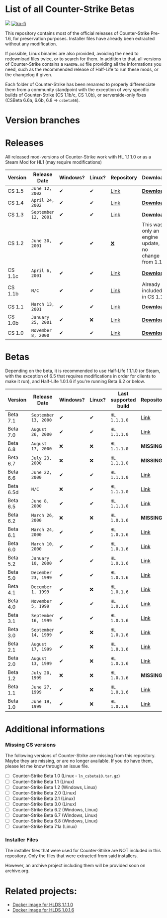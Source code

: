 # List of all Counter-Strike Betas 

[![](https://c5.patreon.com/external/logo/become_a_patron_button.png)](https://patreon.baseq.fr)
[![ko-fi](https://ko-fi.com/img/githubbutton_sm.svg)](https://ko-fi.com/P5P27UZHV)

This repository contains most of the official releases of Counter-Strike Pre-1.6, for preservation purposes. Installer files have already been extracted without any modification.

If possible, Linux binaries are also provided, avoiding the need to redownload files twice, or to search for them. In addition to that, all versions of Counter-Strike contains a `README.md` file providing all the informations you need, such as the recommended release of Half-Life to run these mods, or the changelog if given.

Each folder of Counter-Strike has been renamed to properly differenciate them from a community standpoint with the exception of very specific builds of Counter-Strike (CS 1.1b/c, CS 1.0b), or serverside-only fixes (CSBeta 6.6a, 6.6b, 6.8 => `csbeta66`).

# Version branches

# Releases
All released mod-versions of Counter-Strike work with HL 1.1.1.0 or as a Steam Mod for HL1 (may require modifications)

| Version | Release Date | Windows? | Linux? | Repository | Download |
| -------- | ------- | -------- | -------- | -------- | -------- |
| CS 1.5 | `June 12, 2002` | ✔ | ✔ | [Link](https://github.com/Ch0wW/counterstrike-betas/tree/cs15_retail) | [**Download**](https://github.com/Ch0wW/counterstrike-betas/archive/refs/heads/cs15_retail.zip) |
| CS 1.4 | `April 24, 2002` | ✔ | ✔ | [Link](https://github.com/Ch0wW/counterstrike-betas/tree/cs14_retail) | [**Download**](https://github.com/Ch0wW/counterstrike-betas/archive/refs/heads/cs14_retail.zip) |
| CS 1.3 | `September 12, 2001` | ✔ | ✔ | [Link](https://github.com/Ch0wW/counterstrike-betas/tree/cs13_retail) | [**Download**](https://github.com/Ch0wW/counterstrike-betas/archive/refs/heads/cs13_retail.zip) |
| CS 1.2 | `June 30, 2001` | ✔ | ✔ | [❌](https://github.com/Ch0wW/counterstrike-betas/tree/cs11_retail) | This was only an engine update, no change from 1.1 |
| CS 1.1c | `April 6, 2001` | ✔ | ✔ | [Link](https://github.com/Ch0wW/counterstrike-betas/tree/cs11_retail) | [**Download**](https://github.com/Ch0wW/counterstrike-betas/archive/refs/heads/cs11_retail.zip) |
| CS 1.1b | `N/C` | ✔ | ✔ | [Link](https://github.com/Ch0wW/counterstrike-betas/tree/cs11_retail) | Already included in CS 1.1 |
| CS 1.1 | `March 13, 2001` | ✔ | ✔ | [Link](https://github.com/Ch0wW/counterstrike-betas/tree/a98571c1aa4ca3f3a6f42c8848727b34db618bf0) | [**Download**](https://github.com/Ch0wW/counterstrike-betas/archive/a98571c1aa4ca3f3a6f42c8848727b34db618bf0.zip) |
| CS 1.0b | `January 25, 2001` | ✔ | ❌ | [Link](https://github.com/Ch0wW/counterstrike-betas/tree/cs10_retail) | [**Download**](https://github.com/Ch0wW/counterstrike-betas/archive/refs/heads/cs10_retail.zip) |
| CS 1.0 | `November 8, 2000` | ✔ | ✔ | [Link](https://github.com/Ch0wW/counterstrike-betas/tree/ab6a359832dac535b4e4f25c7d15e724ea514cc1) | [**Download**](https://github.com/Ch0wW/counterstrike-betas/archive/ab6a359832dac535b4e4f25c7d15e724ea514cc1.zip) |

# Betas

Depending on the beta, it is recommended to use Half-Life 1.1.1.0 (or Steam, with the exception of 6.5 that requires modifications in order for clients to make it run), and Half-Life 1.0.1.6 if you're running Beta 6.2 or below. 

| Version | Release Date | Windows? | Linux? | Last supported build | Repository | Download |
| -------- | ------- | ------- | -------- | -------- | -------- | ------- |
| Beta 7.1 | `September 13, 2000` |  ✔ | ✔ | `HL 1.1.1.0` | [Link](https://github.com/Ch0wW/counterstrike-betas/tree/csbeta65) | [**Download**](https://github.com/Ch0wW/counterstrike-betas/archive/refs/heads/csbeta71.zip) |
| Beta 7.0 | `August 26, 2000` | ✔ | ✔ | `HL 1.1.1.0` | [Link](https://github.com/Ch0wW/counterstrike-betas/tree/csbeta70) | [**Download**](https://github.com/Ch0wW/counterstrike-betas/archive/refs/heads/csbeta70.zip) |
| Beta 6.8 | `August 17, 2000` | ❌ | ❌ | `HL 1.1.1.0` | **MISSING** | **MISSING** |
| Beta 6.7 | `July 23, 2000` | ❌ | ❌ | `HL 1.1.1.0` | **MISSING** | **MISSING** |
| Beta 6.6 | `June 22, 2000` | ✔ | ✔ | `HL 1.1.1.0` | [Link](https://github.com/Ch0wW/counterstrike-betas/tree/csbeta66) | [**Download**](https://github.com/Ch0wW/counterstrike-betas/archive/refs/heads/csbeta66.zip) |
| Beta 6.5d | `N/C` | ❌ | ✔ | `HL 1.1.1.0` | [Link](https://github.com/Ch0wW/counterstrike-betas/tree/csbeta65) | [**Download**](https://github.com/Ch0wW/counterstrike-betas/archive/refs/heads/csbeta65.zip) |
| Beta 6.5 | `June 8, 2000` | ✔ | ✔ | `HL 1.1.1.0` | [Link](https://github.com/Ch0wW/counterstrike-betas/tree/0ce5e4e8c1fdbc69fc1720dafa5a5e3ce1eef16d) | [**Download**](https://github.com/Ch0wW/counterstrike-betas/archive/0ce5e4e8c1fdbc69fc1720dafa5a5e3ce1eef16d.zip) |
| Beta 6.2 | `March 26, 2000` | ❌ | ❌ | `HL 1.0.1.6` | **MISSING** | **MISSING** |
| Beta 6.1 | `March 24, 2000` | ✔ | ✔ | `HL 1.0.1.6` | [Link](https://github.com/Ch0wW/counterstrike-betas/tree/csbeta61) | [**Download**](https://github.com/Ch0wW/counterstrike-betas/archive/refs/heads/csbeta61.zip) |
| Beta 6.0 | `March 10, 2000` | ✔ | ✔ | `HL 1.0.1.6` | [Link](https://github.com/Ch0wW/counterstrike-betas/tree/csbeta60) | [**Download**](https://github.com/Ch0wW/counterstrike-betas/archive/refs/heads/csbeta60.zip) |
| Beta 5.2 | `January 10, 2000` | ✔ | ✔ | `HL 1.0.1.6` | [Link](https://github.com/Ch0wW/counterstrike-betas/tree/csbeta52) | [**Download**](https://github.com/Ch0wW/counterstrike-betas/archive/refs/heads/csbeta52.zip) |
| Beta 5.0 | `December 23, 1999` | ✔ | ✔ | `HL 1.0.1.6` | [Link](https://github.com/Ch0wW/counterstrike-betas/tree/csbeta50) | [**Download**](https://github.com/Ch0wW/counterstrike-betas/archive/refs/heads/csbeta50.zip) |
| Beta 4.1 | `December 1, 1999` | ✔ | ❌ | `HL 1.0.1.6` | [Link](https://github.com/Ch0wW/counterstrike-betas/tree/csbeta41) | [**Download**](https://github.com/Ch0wW/counterstrike-betas/archive/refs/heads/csbeta41.zip) |
| Beta 4.0 | `November 5, 1999` | ✔ | ✔ | `HL 1.0.1.6` | [Link](https://github.com/Ch0wW/counterstrike-betas/tree/csbeta40) | [**Download**](https://github.com/Ch0wW/counterstrike-betas/archive/refs/heads/csbeta40.zip) |
| Beta 3.1 | `September 16, 1999` | ✔ | ✔ | `HL 1.0.1.6` | [Link](https://github.com/Ch0wW/counterstrike-betas/tree/csbeta31) | [**Download**](https://github.com/Ch0wW/counterstrike-betas/archive/refs/heads/csbeta31.zip) |
| Beta 3.0 | `September 14, 1999` | ✔ | ❌ | `HL 1.0.1.6` | [Link](https://github.com/Ch0wW/counterstrike-betas/tree/csbeta30) | [**Download**](https://github.com/Ch0wW/counterstrike-betas/archive/refs/heads/csbeta30.zip) |
| Beta 2.1 | `August 17, 1999` | ✔ | ❌ | `HL 1.0.1.6` | [Link](https://github.com/Ch0wW/counterstrike-betas/tree/csbeta21) | [**Download**](https://github.com/Ch0wW/counterstrike-betas/archive/refs/heads/csbeta21.zip) |
| Beta 2.0 | `August 13, 1999` | ✔ | ❌ | `HL 1.0.1.6` | [Link](https://github.com/Ch0wW/counterstrike-betas/tree/csbeta20) | [**Download**](https://github.com/Ch0wW/counterstrike-betas/archive/refs/heads/csbeta20.zip) |
| Beta 1.2 | `July 20, 1999` | ❌ | ❌ | `HL 1.0.1.6` | **MISSING** | **MISSING** |
| Beta 1.1 | `June 27, 1999` | ✔ | ❌ | `HL 1.0.1.6` | [Link](https://github.com/Ch0wW/counterstrike-betas/tree/csbeta11) | [**Download**](https://github.com/Ch0wW/counterstrike-betas/archive/refs/heads/csbeta11.zip) |
| Beta 1.0 | `June 19, 1999` | ✔ | ❌ | `HL 1.0.1.6` | [Link](https://github.com/Ch0wW/counterstrike-betas/tree/csbeta10) | [**Download**](https://github.com/Ch0wW/counterstrike-betas/archive/refs/heads/csbeta10.zip) |

# Additional informations

### Missing CS versions
The following versions of Counter-Strike are missing from this repository. Maybe they are missing, or are no longer available. If you do have them, please let me know through an issue file.
- [ ] Counter-Strike Beta 1.0 (Linux - `ln_csbeta10.tar.gz`)
- [ ] Counter-Strike Beta 1.1 (Linux)
- [ ] Counter-Strike Beta 1.2 (Windows, Linux)
- [ ] Counter-Strike Beta 2.0 (Linux)
- [ ] Counter-Strike Beta 2.1 (Linux)
- [ ] Counter-Strike Beta 3.0 (Linux)
- [ ] Counter-Strike Beta 6.2 (Windows, Linux)
- [ ] Counter-Strike Beta 6.7 (Windows, Linux)
- [ ] Counter-Strike Beta 6.8 (Windows, Linux)
- [ ] Counter-Strike Beta 7.1a (Linux)

### Installer Files
The installer files that were used for Counter-Strike are NOT included in this repository. Only the files that were extracted from said installers.

However, an archive project including them will be provided soon on archive.org.

# Related projects:
- [Docker image for HLDS 1.1.1.0](https://github.com/Ch0wW/docker-hlds-won2)
- [Docker image for HLDS 1.0.1.6](https://github.com/Ch0wW/docker-hlds-won2-1016)